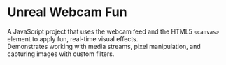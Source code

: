# Unreal Webcam Fun

A JavaScript project that uses the webcam feed and the HTML5 `<canvas>` element to apply fun, real-time visual effects.  
Demonstrates working with media streams, pixel manipulation, and capturing images with custom filters.

